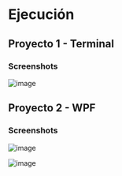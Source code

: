 # Ejecución
## Proyecto 1 - Terminal
### Screenshots

![image](https://github.com/lcorralesg/Lab03-NET/assets/95864151/ca5eace2-ee25-48b5-9429-3401c2b871d0)


## Proyecto 2 - WPF
### Screenshots

![image](https://github.com/lcorralesg/Lab03-NET/assets/95864151/778600ff-9a0e-4550-9c9b-4f99f77423d1)

![image](https://github.com/lcorralesg/Lab03-NET/assets/95864151/8c52feb9-e582-45af-b228-85470e0e96c2)
